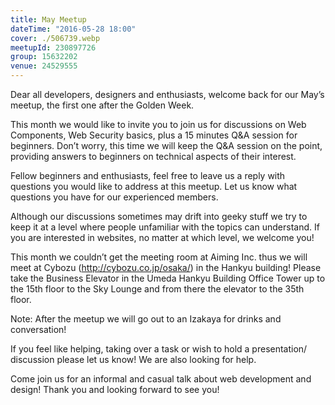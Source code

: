 ```yaml
---
title: May Meetup
dateTime: "2016-05-28 18:00"
cover: ./506739.webp
meetupId: 230897726
group: 15632202
venue: 24529555
---
```


Dear all developers, designers and enthusiasts, welcome back for our May’s meetup, the first one after the Golden Week.

This month we would like to invite you to join us for discussions on Web Components, Web Security basics, plus a 15 minutes Q&A session for beginners. Don’t worry, this time we will keep the Q&A session on the point, providing answers to beginners on technical aspects of their interest.

Fellow beginners and enthusiasts, feel free to leave us a reply with questions you would like to address at this meetup. Let us know what questions you have for our experienced members.

Although our discussions sometimes may drift into geeky stuff we try to keep it at a level where people unfamiliar with the topics can understand. If you are interested in websites, no matter at which level, we welcome you!

This month we couldn’t get the meeting room at Aiming Inc. thus we will meet at Cybozu (http://cybozu.co.jp/osaka/) in the Hankyu building! Please take the Business Elevator in the Umeda Hankyu Building Office Tower up to the 15th floor to the Sky Lounge and from there the elevator to the 35th floor.

Note: After the meetup we will go out to an Izakaya for drinks and conversation!

If you feel like helping, taking over a task or wish to hold a presentation/ discussion please let us know! We are also looking for help.

Come join us for an informal and casual talk about web development and design! Thank you and looking forward to see you!
